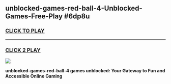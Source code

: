 
## unblocked-games-red-ball-4-Unblocked-Games-Free-Play #6dp8u
<h3>
<a href="https://us.freeplayer.one?title=unblocked-games-red-ball-4&ref=9M">CLICK TO PLAY</a></h3>
<hr>

<h3>
<a href="https://us.freeplayer.one?title=unblocked-games-red-ball-4&ref=9M">CLICK 2 PLAY</a>
  
</h3>

<a href="https://us.freeplayer.one?title=unblocked-games-red-ball-4&ref=9M"><img src="https://clearcache.store/games.png"></a>


**unblocked-games-red-ball-4 games unblocked: Your Gateway to Fun and Accessible Online Gaming**
